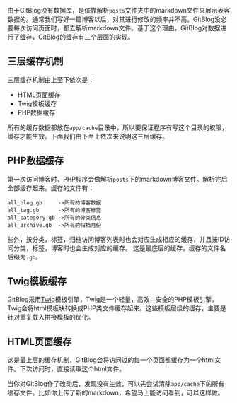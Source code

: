 <!--
author: jockchou
date: 2015-07-25
title: GitBlog的缓存机制
images: http://pingodata.qiniudn.com/cube2.jpg
tags: GitBlog
category: GitBlog
status: publish
summary: 由于GitBlog没有数据库，是依靠解析posts文件夹中的markdown文件来展示表客数据的。通常我们写好一篇博客以后，对其进行修改的频率并不高。GitBlog没必要每次访问页面时，都去解析markdown文件。基于这个理由，GitBlog对数据进行了缓存，GitBlog的缓存有三个层面的实现。
-->

由于GitBlog没有数据库，是依靠解析`posts`文件夹中的markdown文件来展示表客数据的。通常我们写好一篇博客以后，对其进行修改的频率并不高。GitBlog没必要每次访问页面时，都去解析markdown文件。基于这个理由，GitBlog对数据进行了缓存，GitBlog的缓存有三个层面的实现。

## 三层缓存机制 ##

三层缓存机制由上至下依次是：

- HTML页面缓存
- Twig模板缓存
- PHP数据缓存

所有的缓存数据都放在`app/cache`目录中，所以要保证程序有写这个目录的权限，缓存才能生效。下面我们由下至上依次来说明这三层缓存。

## PHP数据缓存 ##

第一次访问博客时，PHP程序会做解析`posts`下的markdown博客文件。解析完后全部缓存起来。缓存的文件有：

```
all_blog.gb		->所有的博客数据
all_tag.gb		->所有的博客标签
all_category.gb	->所有的分类信息
all_archive.gb	->所有的归档月份
```

些外，按分类，标签，归档访问博客列表时也会对应生成相应的缓存，并且按ID访问分类，标签，博客时也会生成对应的缓存。 这是最底层的缓存，缓存的文件名后缀为`.gb`。


## Twig模板缓存 ##

GitBlog采用[Twig](http://twig.sensiolabs.org/)模板引擎，Twig是一个轻量，高效，安全的PHP模板引擎。Twig会将html模板块转换成PHP类文件缓存起来。这些模板层级的缓存，主要是针对重复载入拼接模板的优化。

## HTML页面缓存 ##

这是最上层的缓存机制，GitBlog会将访问过的每一个页面都缓存为一个html文件。下次访问时，直接读取这个html文件。

当你对GitBlog作了改动后，发现没有生效，可以先尝试清除`app/cache`下的所有缓存文件。比如你上传了新的markdown，希望马上能访问看到，可以这样做。










